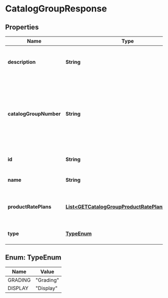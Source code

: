 

# CatalogGroupResponse


## Properties

| Name | Type | Description | Notes |
|------------ | ------------- | ------------- | -------------|
|**description** | **String** | The description of the catalog group.  |  [optional] |
|**catalogGroupNumber** | **String** | The automatically generated number of the catalog group with the CG- perfix. For example, CG-00000001.  |  [optional] |
|**id** | **String** | The ID of the catalog group.  |  [optional] |
|**name** | **String** | The name of the catalog group.  |  [optional] |
|**productRatePlans** | [**List&lt;GETCatalogGroupProductRatePlanResponse&gt;**](GETCatalogGroupProductRatePlanResponse.md) | The list of product rate plans in the catalog group.  |  [optional] |
|**type** | [**TypeEnum**](#TypeEnum) | The type of the catalog group.  |  [optional] |



## Enum: TypeEnum

| Name | Value |
|---- | -----|
| GRADING | &quot;Grading&quot; |
| DISPLAY | &quot;Display&quot; |



